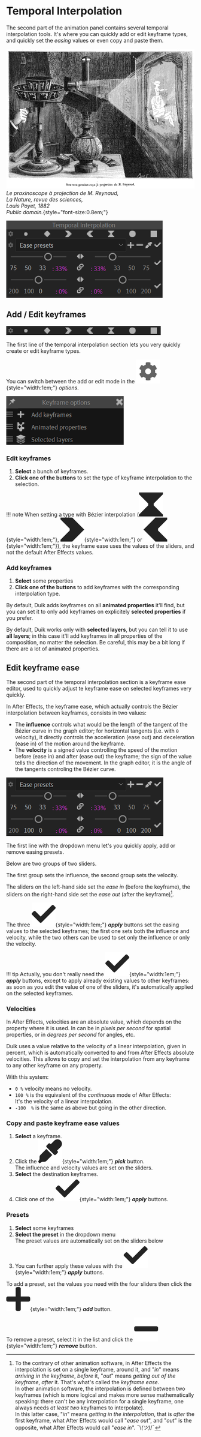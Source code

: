 # Temporal Interpolation

The second part of the animation panel contains several temporal interpolation tools. It's where you can quickly add or edit keyframe types, and quickly set the *easing* values or even copy and paste them.

![](../../img/illustration/Lanature1882_praxinoscope_projection_reynaud.png)  
*Le praxinoscope à projection de M. Reynaud,  
La Nature, revue des sciences,  
Louis Poyet, 1882  
Public domain.*{style="font-size:0.8em;"}

![](../../img/duik/animation/temporal-interpolation.png)

## Add / Edit keyframes

![](../../img/duik/animation/keyframes.png)

The first line of the temporal interpolation section lets you very quickly create or edit keyframe types.

You can switch between the add or edit mode in the ![](../../img/duik/icons/options.svg){style="width:1em;"} *options*.

![](../../img/duik/animation/keyframe-options.png)

### Edit keyframes

1. **Select** a bunch of keyframes.
2. **Click one of the buttons** to set the type of keyframe interpolation to the selection.

!!! note
    When setting a type with Bézier interpolation (![](../../img/duik/icons/kbez.svg){style="width:1em;"},  ![](../../img/duik/icons/kinbez.svg){style="width:1em;"} or ![](../../img/duik/icons/koutbez.svg){style="width:1em;"}), the keyframe ease uses the values of the sliders, and not the default After Effects values.

### Add keyframes

1. **Select** some properties
2. **Click one of the buttons** to add keyframes with the corresponding interpolation type.

By default, Duik adds keyframes on all **animated properties** it'll find, but you can set it to only add keyframes on explicitely **selected properties** if you prefer.

By default, Duik works only with **selected layers**, but you can tell it to use **all layers**; in this case it'll add keyframes in all properties of the composition, no matter the selection. Be careful, this may be a bit long if there are a lot of animated properties.

## Edit keyframe ease

The second part of the temporal interpolation section is a keyframe ease editor, used to quickly adjust te keyframe ease on selected keyframes very quickly.

In After Effects, the keyframe ease, which actually controls the Bézier interpolation between keyframes, consists in two values:

- The **influence** controls what would be the length of the tangent of the Bézier curve in the graph editor; for horizontal tangents (i.e. with `0` velocity), it directly controls the acceleration (ease out) and deceleration (ease in) of the motion around the keyframe.
- The **velocity** is a signed value controlling the speed of the motion before (ease in) and after (ease out) the keyframe; the sign of the value tells the direction of the movement. In the graph editor, it is the angle of the tangents controling the Bézier curve.

![](../../img/duik/animation/ease-edit.png)

The first line with the dropdown menu let's you quickly apply, add or remove easing presets.

Below are two groups of two sliders.

The first group sets the influence, the second group sets the velocity.

The sliders on the left-hand side set the *ease in* (before the keyframe), the sliders on the right-hand side set the *ease out* (after the keyframe)[^inandout].

The three ![](../../img/duik/icons/check.svg){style="width:1em;"} ***apply*** buttons set the easing values to the selected keyframes; the first one sets both the influence and velocity, while the two others can be used to set only the influence or only the velocity.

!!! tip
    Actually, you don't really need the ![](../../img/duik/icons/check.svg){style="width:1em;"} ***apply*** buttons, except to apply already existing values to other keyframes: as soon as you edit the value of one of the sliders, it's automatically applied on the selected keyframes.

### Velocities

In After Effects, velocities are an absolute value, which depends on the property where it is used. In can be in *pixels per second* for spatial properties, or in *degrees per second* for angles, etc.

Duik uses a value relative to the velocity of a linear interpolation, given in percent, which is automatically converted to and from After Effects absolute velocities. This allows to copy and set the interpolation from any keyframe to any other keyframe on any property.

With this system:

- `0 %` velocity means no velocity.
- `100 %` is the equivalent of the *continuous* mode of After Effects:  
    It's the velocity of a linear interpolation.
- `-100  %` is the same as above but going in the other direction.

### Copy and paste keyframe ease values

1. **Select** a keyframe.
2. Click the ![](../../img/duik/icons/eye_dropper.svg){style="width:1em;"} ***pick***  button.  
    The influence and velocity values are set on the sliders.
3. **Select** the destination keyframes.
4. Click one of the ![](../../img/duik/icons/check.svg){style="width:1em;"} ***apply*** buttons.

### Presets

1. **Select** some keyframes
2. **Select the preset** in the dropdown menu  
    The preset values are automatically set on the sliders below
3. You can further apply these values with the ![](../../img/duik/icons/check.svg){style="width:1em;"} ***apply*** buttons.

To add a preset, set the values you need with the four sliders then click the ![](../../img/duik/icons/add.svg){style="width:1em;"} ***add*** button.

To remove a preset, select it in the list and click the ![](../../img/duik/icons/remove.svg){style="width:1em;"} ***remove*** button.

[^inandout]: To the contrary of other animation software, in After Effects the interpolation is set on a single keyframe, around it, and "*in*" means *arriving in the keyframe*, *before* it, "*out*" means *getting out of the keyframe*, *after* it. That's what's called the *keyframe ease*.  
In other animation software, the interpolation is defined between two keyframes (which is more logical and makes more sense mathematically speaking: there can't be any interpolation for a single keyframe, one always needs *at least two* keyframes to interpolate).  
In this latter case, "*in*" means *getting in the interpolation*, that is *after* the first keyframe, what After Effects would call "*ease out*", and "*out*" is the opposite, what After Effects would call "*ease in*". ¯\\_(ツ)_/¯
